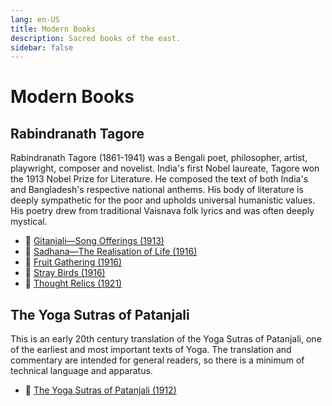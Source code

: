 ```yaml
---
lang: en-US
title: Modern Books
description: Sacred books of the east.
sidebar: false
---
```


# Modern Books

## Rabindranath Tagore
Rabindranath Tagore (1861-1941) was a Bengali poet, philosopher, artist, playwright, composer and novelist. India's first Nobel laureate, Tagore won the 1913 Nobel Prize for Literature. He composed the text of both India's and Bangladesh's respective national anthems. His body of literature is deeply sympathetic for the poor and upholds universal humanistic values. His poetry drew from traditional Vaisnava folk lyrics and was often deeply mystical.

- 📕 [Gitanjali—Song Offerings (1913)](./Gitanjali/index.md)
- 📕 [Sadhana—The Realisation of Life (1916)](./Sadhana/index.md)
- 📕 [Fruit Gathering (1916)](./fruit-gathering/index.md)
- 📕 [Stray Birds (1916)](./stray-birds/index.md)
- 📕 [Thought Relics (1921)](./thought-relics/index.md)


## The Yoga Sutras of Patanjali
This is an early 20th century translation of the Yoga Sutras of Patanjali, one of the earliest and most important texts of Yoga. The translation and commentary are intended for general readers, so there is a minimum of technical language and apparatus. 

- 📕 [The Yoga Sutras of Patanjali (1912)](./yoga-sutras/index.md)
